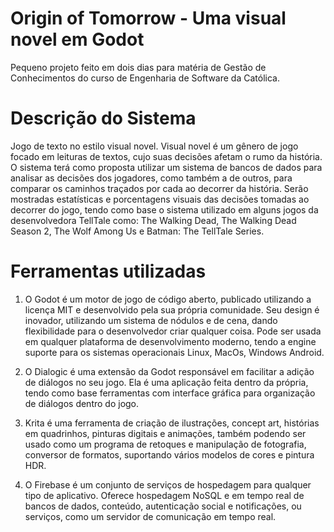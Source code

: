 # Origin of Tomorrow - Uma visual novel em Godot

Pequeno projeto feito em dois dias para matéria de Gestão de Conhecimentos do curso de Engenharia de Software da Católica.

# Descrição do Sistema

Jogo de texto no estilo visual novel. Visual novel é um gênero de jogo focado em leituras de textos, cujo suas decisões afetam o rumo da história. O sistema terá como proposta utilizar um sistema de bancos de dados para analisar as decisões dos jogadores, como também a de outros, para comparar os caminhos traçados por cada ao decorrer da história. Serão mostradas estatísticas e porcentagens visuais das decisões tomadas ao decorrer do jogo, tendo como base o sistema utilizado em alguns jogos da desenvolvedora TellTale como: The Walking Dead, The Walking Dead Season 2, The Wolf Among Us e Batman: The TellTale Series.

# Ferramentas utilizadas

1. O Godot é um motor de jogo de código aberto, publicado utilizando a licença MIT e desenvolvido pela sua própria comunidade. Seu design é inovador, utilizando um sistema de nódulos e de cena, dando flexibilidade para o desenvolvedor criar qualquer coisa. Pode ser usada em qualquer plataforma de desenvolvimento moderno, tendo a engine suporte para os sistemas operacionais Linux, MacOs, Windows Android. 

2. O Dialogic é uma extensão da Godot responsável em facilitar a adição de diálogos no seu jogo. Ela é uma aplicação feita dentro da própria, tendo como base ferramentas com interface gráfica para organização de diálogos dentro do jogo. 

3. Krita é uma ferramenta de criação de ilustrações, concept art, histórias em quadrinhos, pinturas digitais e animações, também podendo ser usado como um programa de retoques e manipulação de fotografia, conversor de formatos, suportando vários modelos de cores e pintura HDR. 

4. O Firebase é um conjunto de serviços de hospedagem para qualquer tipo de aplicativo. Oferece hospedagem NoSQL e em tempo real de bancos de dados, conteúdo, autenticação social e notificações, ou serviços, como um servidor de comunicação em tempo real.
